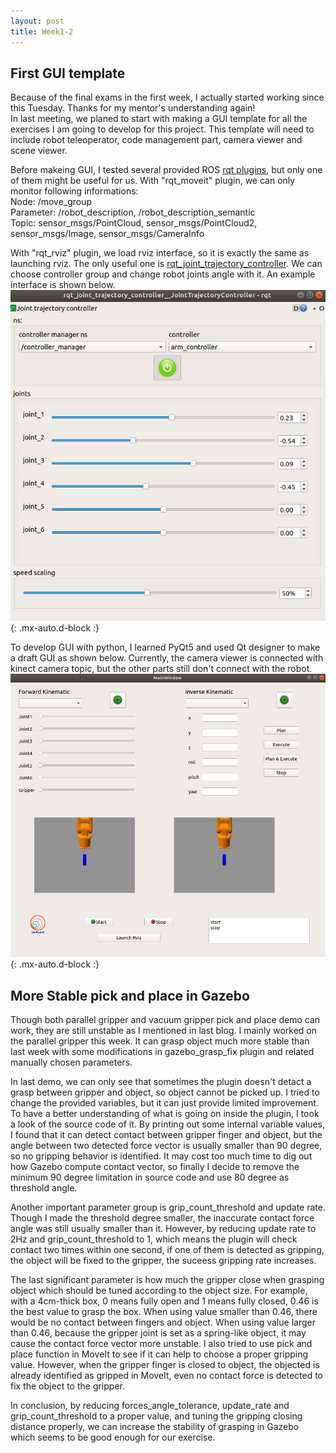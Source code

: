 ```yaml
---
layout: post
title: Week1-2
---
```


## First GUI template

Because of the final exams in the first week, I actually started working since this Tuesday. Thanks for my mentor's understanding again!  
In last meeting, we planed to start with making a GUI template for all the exercises I am going to develop for this project. This template will need to include robot teleoperator, code management part, camera viewer and scene viewer.

Before makeing GUI, I tested several provided ROS [rqt plugins](http://wiki.ros.org/rqt/Plugins#Robot-interaction_tools_.28rqt_robot_plugins.29), but only one of them might be useful for us. With "rqt_moveit" plugin, we can only monitor following informations:  
Node: /move_group  
Parameter: /robot_description, /robot_description_semantic  
Topic: sensor_msgs/PointCloud, sensor_msgs/PointCloud2, sensor_msgs/Image, sensor_msgs/CameraInfo  

With "rqt_rviz" plugin, we load rviz interface, so it is exactly the same as launching rviz. The only useful one is [rqt_joint_trajectory_controller](http://wiki.ros.org/rqt_joint_trajectory_controller). We can choose controller group and change robot joints angle with it. An example interface is shown below.
![rqt_joint_controller](https://raw.githubusercontent.com/TheRoboticsClub/colab-gsoc2020-Yijia_Wu/master/docs/img/rqt_controller.png){: .mx-auto.d-block :}

To develop GUI with python, I learned PyQt5 and used Qt designer to make a draft GUI as shown below. Currently, the camera viewer is connected with kinect camera topic, but the other parts still don't connect with the robot. 
![draft_gui](https://raw.githubusercontent.com/TheRoboticsClub/colab-gsoc2020-Yijia_Wu/master/docs/img/draft_gui.png){: .mx-auto.d-block :}

## More Stable pick and place in Gazebo

Though both parallel gripper and vacuum gripper pick and place demo can work, they are still unstable as I mentioned in last blog. I mainly worked on the parallel gripper this week. It can grasp object much more stable than last week with some modifications in gazebo_grasp_fix plugin and related manually chosen parameters.

In last demo, we can only see that sometimes the plugin doesn't detact a grasp between gripper and object, so object cannot be picked up. I tried to change the provided variables, but it can just provide limited improvement. To have a better understanding of what is going on inside the plugin, I took a look of the source code of it. By printing out some internal variable values, I found that it can detect contact between gripper finger and object, but the angle between two detected force vector is usually smaller than 90 degree, so no gripping behavior is identified. It may cost too much time to dig out how Gazebo compute contact vector, so finally I decide to remove the minimum 90 degree limitation in source code and use 80 degree as threshold angle. 

Another important parameter group is grip_count_threshold and update rate. Though I made the threshold degree smaller, the inaccurate contact force angle was still usually smaller than it. However, by reducing update rate to 2Hz and grip_count_threshold to 1, which means the plugin will check contact two times within one second, if one of them is detected as gripping, the object will be fixed to the gripper, the suceess gripping rate increases.

The last significant parameter is how much the gripper close when grasping object which should be tuned according to the object size. For example, with a 4cm-thick box, 0 means fully open and 1 means fully closed, 0.46 is the best value to grasp the box. When using value smaller than 0.46, there would be no contact between fingers and object. When using value larger than 0.46, because the gripper joint is set as a spring-like object, it may cause the contact force vector more unstable. I also tried to use pick and place function in MoveIt to see if it can help to choose a proper gripping value. However, when the gripper finger is closed to object, the objected is already identified as gripped in MoveIt, even no contact force is detected to fix the object to the gripper.

In conclusion, by reducing forces_angle_tolerance, update_rate and grip_count_threshold to a proper value, and tuning the gripping closing distance properly, we can increase the stability of grasping in Gazebo which seems to be good enough for our exercise.